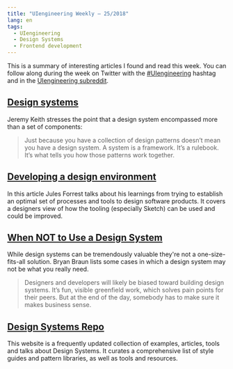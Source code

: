 ```yaml
---
title: "UIengineering Weekly – 25/2018"
lang: en
tags:
  - UIengineering
  - Design Systems
  - Frontend development
---
```


This is a summary of interesting articles I found and read this week.
You can follow along during the week on Twitter with the [#UIengineering](https://twitter.com/search?q=%23UIengineering) hashtag
and in the [UIengineering subreddit](https://www.reddit.com/r/UIengineering/).

## [Design systems](https://adactio.com/journal/13844)

Jeremy Keith stresses the point that a design system encompassed more than a set of components:

> Just because you have a collection of design patterns doesn’t mean you have a design system.
> A system is a framework. It’s a rulebook. It’s what tells you how those patterns work together.

## [Developing a design environment](https://medium.com/credit-karma-design/developing-a-design-environment-30c6276eb89f)

In this article Jules Forrest talks about his learnings from trying to establish an optimal set of processes and tools to design software products.
It covers a designers view of how the tooling (especially Sketch) can be used and could be improved.

## [When NOT to Use a Design System](https://seesparkbox.com/foundry/when_not_to_use_a_design_system)

While design systems can be tremendously valuable they're not a one-size-fits-all solution.
Bryan Braun lists some cases in which a design system may not be what you really need.

> Designers and developers will likely be biased toward building design systems.
> It’s fun, visible greenfield work, which solves pain points for their peers.
> But at the end of the day, somebody has to make sure it makes business sense.

## [Design Systems Repo](https://designsystemsrepo.com/)

This website is a frequently updated collection of examples, articles, tools and talks about Design Systems.
It curates a comprehensive list of style guides and pattern libraries, as well as tools and resources.
